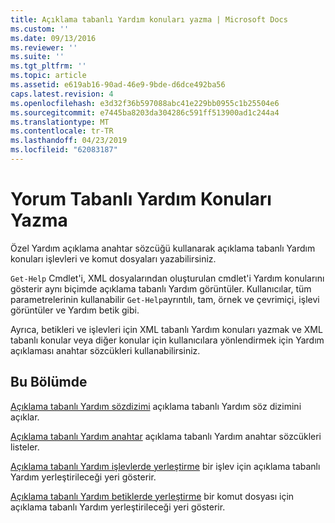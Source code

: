 ```yaml
---
title: Açıklama tabanlı Yardım konuları yazma | Microsoft Docs
ms.custom: ''
ms.date: 09/13/2016
ms.reviewer: ''
ms.suite: ''
ms.tgt_pltfrm: ''
ms.topic: article
ms.assetid: e619ab16-90ad-46e9-9bde-d6dce492ba56
caps.latest.revision: 4
ms.openlocfilehash: e3d32f36b597088abc41e229bb0955c1b25504e6
ms.sourcegitcommit: e7445ba8203da304286c591ff513900ad1c244a4
ms.translationtype: MT
ms.contentlocale: tr-TR
ms.lasthandoff: 04/23/2019
ms.locfileid: "62083187"
---
```

# <a name="writing-comment-based-help-topics"></a>Yorum Tabanlı Yardım Konuları Yazma

Özel Yardım açıklama anahtar sözcüğü kullanarak açıklama tabanlı Yardım konuları işlevleri ve komut dosyaları yazabilirsiniz.

 `Get-Help` Cmdlet'i, XML dosyalarından oluşturulan cmdlet'i Yardım konularını gösterir aynı biçimde açıklama tabanlı Yardım görüntüler. Kullanıcılar, tüm parametrelerinin kullanabilir `Get-Help`ayrıntılı, tam, örnek ve çevrimiçi, işlevi görüntüler ve Yardım betik gibi.

 Ayrıca, betikleri ve işlevleri için XML tabanlı Yardım konuları yazmak ve XML tabanlı konular veya diğer konular için kullanıcılara yönlendirmek için Yardım açıklaması anahtar sözcükleri kullanabilirsiniz.

## <a name="in-this-section"></a>Bu Bölümde

 [Açıklama tabanlı Yardım sözdizimi](./syntax-of-comment-based-help.md) açıklama tabanlı Yardım söz dizimini açıklar.

 [Açıklama tabanlı Yardım anahtar](./comment-based-help-keywords.md) açıklama tabanlı Yardım anahtar sözcükleri listeler.

 [Açıklama tabanlı Yardım işlevlerde yerleştirme](./placing-comment-based-help-in-functions.md) bir işlev için açıklama tabanlı Yardım yerleştirileceği yeri gösterir.

 [Açıklama tabanlı Yardım betiklerde yerleştirme](./placing-comment-based-help-in-scripts.md) bir komut dosyası için açıklama tabanlı Yardım yerleştirileceği yeri gösterir.